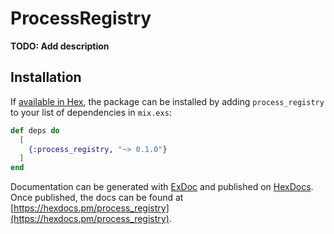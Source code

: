 # ProcessRegistry

**TODO: Add description**

## Installation

If [available in Hex](https://hex.pm/docs/publish), the package can be installed
by adding `process_registry` to your list of dependencies in `mix.exs`:

```elixir
def deps do
  [
    {:process_registry, "~> 0.1.0"}
  ]
end
```

Documentation can be generated with [ExDoc](https://github.com/elixir-lang/ex_doc)
and published on [HexDocs](https://hexdocs.pm). Once published, the docs can
be found at [https://hexdocs.pm/process_registry](https://hexdocs.pm/process_registry).

